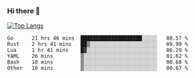 ### Hi there 👋

<!--
**3Xpl0it3r/3Xpl0it3r** is a ✨ _special_ ✨ repository because its `README.md` (this file) appears on your GitHub profile.

Here are some ideas to get you started:

- 🔭 I’m currently working on ...
- 🌱 I’m currently learning ...
- 👯 I’m looking to collaborate on ...
- 🤔 I’m looking for help with ...
- 💬 Ask me about ...
- 📫 How to reach me: ...
- 😄 Pronouns: ...
- ⚡ Fun fact: ...
-->


[![Top Langs](https://github-readme-stats.vercel.app/api/top-langs/?username=3Xpl0it3r&layout=compact)](https://github.com/3Xpl0it3r/3Xpl0it3r)

<!--START_SECTION:waka-->

```text
Go      21 hrs 46 mins  ████████████████████░░░░░   80.57 %
Rust    2 hrs 41 mins   ██▒░░░░░░░░░░░░░░░░░░░░░░   09.99 %
Lua     1 hr 41 mins    █▓░░░░░░░░░░░░░░░░░░░░░░░   06.29 %
YAML    26 mins         ▒░░░░░░░░░░░░░░░░░░░░░░░░   01.62 %
Bash    10 mins         ▒░░░░░░░░░░░░░░░░░░░░░░░░   00.68 %
Other   10 mins         ▒░░░░░░░░░░░░░░░░░░░░░░░░   00.67 %
```

<!--END_SECTION:waka-->
